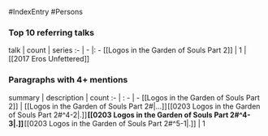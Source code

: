 #IndexEntry #Persons

### Top 10 referring talks
talk | count | series
:- | - |: -
[[Logos in the Garden of Souls Part 2]] | 1 | [[2017 Eros Unfettered]]

### Paragraphs with 4+ mentions
summary | description | count
:- | : - | -
[[Logos in the Garden of Souls Part 2]] | [[Logos in the Garden of Souls Part 2#\|...]] [[0203 Logos in the Garden of Souls Part 2#^4-2\|.]] **[[0203 Logos in the Garden of Souls Part 2#^4-3\|.]]** [[0203 Logos in the Garden of Souls Part 2#^5-1\|.]] | 1

